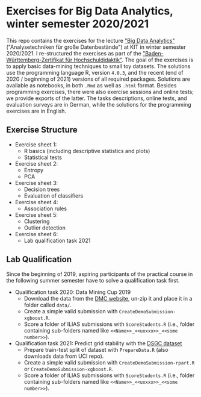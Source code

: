 # Exercises for Big Data Analytics, winter semester 2020/2021

This repo contains the exercises for the lecture ["Big Data Analytics"](http://dbis.ipd.kit.edu/english/2944.php) ("Analysetechniken für große Datenbestände") at KIT in winter semester 2020/2021.
I re-structured the exercises as part of the ["Baden-Württemberg-Zertifikat für Hochschuldidaktik"](https://www.hdz-bawue.de/home-en-gb/).
The goal of the exercises is to apply basic data-mining techniques to small toy datasets.
The solutions use the programming language R, version `4.0.3`, and the recent (end of 2020 / beginning of 2021) versions of all required packages.
Solutions are available as notebooks, in both `.Rmd` as well as `.html` format.
Besides programming exercises, there were also exercise sessions and online tests; we provide exports of the latter.
The tasks descriptions, online tests, and evaluation surveys are in German, while the solutions for the programming exercises are in English.

## Exercise Structure

- Exercise sheet 1:
  - R basics (including descriptive statistics and plots)
  - Statistical tests
- Exercise sheet 2:
  - Entropy
  - PCA
- Exercise sheet 3:
  - Decision trees
  - Evaluation of classifiers
- Exercise sheet 4:
  - Association rules
- Exercise sheet 5:
  - Clustering
  - Outlier detection
- Exercise sheet 6:
  - Lab qualification task 2021

## Lab Qualification

Since the beginning of 2019, aspiring participants of the practical course in the following summer semester have to solve a qualification task first.

- Qualification task 2020: Data Mining Cup 2019
  - Download the data from the [DMC website](https://www.data-mining-cup.com/reviews/dmc-2019/), un-zip it and place it in a folder called `data/`.
  - Create a simple valid submission  with `CreateDemoSubmission-xgboost.R`.
  - Score a folder of ILIAS submissions with `ScoreStudents.R` (i.e., folder containing sub-folders named like `<<Name>>_<<uxxxx>>_<<some number>>`).
- Qualification task 2021: Predict grid stability with the [DSGC dataset](https://archive.ics.uci.edu/ml/datasets/Electrical+Grid+Stability+Simulated+Data+)
  - Prepare train-test split of dataset with `PrepareData.R` (also downloads data from UCI repo).
  - Create a simple valid submission  with `CreateDemoSubmission-rpart.R` or `CreateDemoSubmission-xgboost.R`.
  - Score a folder of ILIAS submissions with `ScoreStudents.R` (i.e., folder containing sub-folders named like `<<Name>>_<<uxxxx>>_<<some number>>`).
